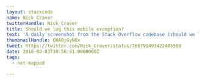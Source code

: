 ```yaml
---
layout: stackcode
name: Nick Craver
twitterHandle: Nick_Craver
title: Should we log this mobile exception?
text: 'A daily screenshot from the Stack Overflow codebase (should we log this mobile exception?). '
thumbnailHandle: QHABjGyNOx
tweet: https://twitter.com/Nick_Craver/status/760791493422485508
date: 2016-08-03T10:56:41.0000000Z
tags:
  - not-mapped

---
```

